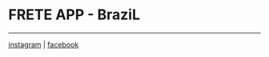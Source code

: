 FRETE APP - BraziL
====

---
[instagram](https://instagram.com/freteapp) | [facebook](https://l.instagram.com/?u=https%3A%2F%2Fbit.ly%2FfreteappFacebook&e=ATOELS45rY_PZIoDPj3FseYL3oy5BsHbu0yfb2AJGHZhpSClbc-b0CCwg-bwCJEUeKCBrewaul2k5S10TOFgqRimgqsw9xfH0Q)
